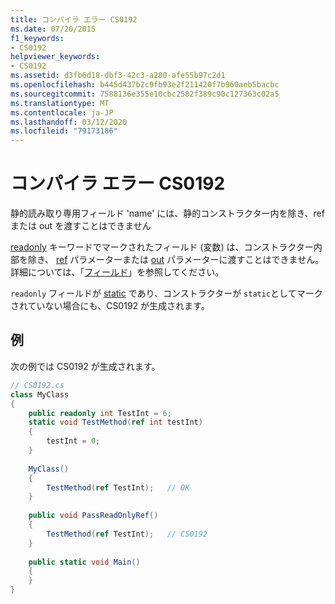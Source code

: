 ```yaml
---
title: コンパイラ エラー CS0192
ms.date: 07/20/2015
f1_keywords:
- CS0192
helpviewer_keywords:
- CS0192
ms.assetid: d3fb6d18-dbf3-42c3-a280-afe55b97c2d1
ms.openlocfilehash: b445d437b2c9fb93e2f211420f7b960aeb5bacbc
ms.sourcegitcommit: 7588136e355e10cbc2582f389c90c127363c02a5
ms.translationtype: MT
ms.contentlocale: ja-JP
ms.lasthandoff: 03/12/2020
ms.locfileid: "79173186"
---
```

# <a name="compiler-error-cs0192"></a>コンパイラ エラー CS0192
静的読み取り専用フィールド 'name' には、静的コンストラクター内を除き、ref または out を渡すことはできません  
  
 [readonly](../language-reference/keywords/readonly.md) キーワードでマークされたフィールド (変数) は、コンストラクター内部を除き、 [ref](../language-reference/keywords/ref.md) パラメーターまたは [out](../language-reference/keywords/out-parameter-modifier.md) パラメーターに渡すことはできません。 詳細については、「[フィールド](../programming-guide/classes-and-structs/fields.md)」を参照してください。  
  
 `readonly` フィールドが [static](../language-reference/keywords/static.md) であり、コンストラクターが `static`としてマークされていない場合にも、CS0192 が生成されます。  
  
## <a name="example"></a>例  
 次の例では CS0192 が生成されます。  
  
```csharp
// CS0192.cs  
class MyClass  
{  
    public readonly int TestInt = 6;  
    static void TestMethod(ref int testInt)  
    {  
        testInt = 0;  
    }  
  
    MyClass()  
    {  
        TestMethod(ref TestInt);   // OK  
    }  
  
    public void PassReadOnlyRef()  
    {  
        TestMethod(ref TestInt);   // CS0192  
    }  
  
    public static void Main()  
    {  
    }  
}  
```
